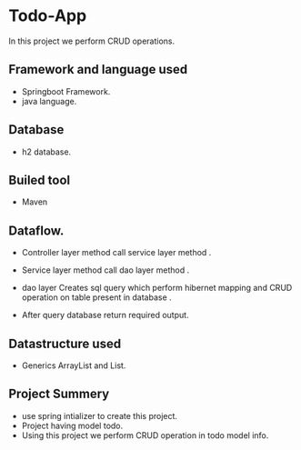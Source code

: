 
# Todo-App
In this project we perform CRUD operations.
## Framework and language used
- Springboot Framework.
- java language.
## Database
- h2 database.
## Builed tool
- Maven

## Dataflow.
- Controller layer method call service layer method . 
-  Service layer method call dao layer method .

-  dao layer Creates sql query which perform hibernet mapping and CRUD operation on table present in database .
- After query database return required output.
## Datastructure used 
- Generics ArrayList and List.
## Project Summery
- use spring intializer to create this project.
- Project having model todo.
- Using this project we perform CRUD operation in todo model info.
  

